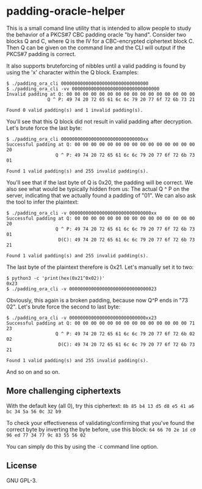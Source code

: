 # padding-oracle-helper
This is a small comand line utility that is intended to allow people to study
the behavior of a PKCS#7 CBC padding oracle "by hand". Consider two blocks Q
and C, where Q is the IV for a CBC-encrypted ciphertext block C. Then Q can be
given on the command line and the CLI will output if the PKCS#7 padding is
correct.

It also supports bruteforcing of nibbles until a valid padding is found by
using the 'x' character within the Q block. Examples:

```
$ ./padding_ora_cli 00000000000000000000000000000000
$ ./padding_ora_cli -vv 00000000000000000000000000000000
Invalid padding at Q: 00 00 00 00 00 00 00 00 00 00 00 00 00 00 00 00
               Q ^ P: 49 74 20 72 65 61 6c 6c 79 20 77 6f 72 6b 73 21

Found 0 valid padding(s) and 1 invalid padding(s).
```

You'll see that this Q block did not result in valid padding after decryption.
Let's brute force the last byte:

```
$ ./padding_ora_cli 000000000000000000000000000000xx
Successful padding at Q: 00 00 00 00 00 00 00 00 00 00 00 00 00 00 00 20
                  Q ^ P: 49 74 20 72 65 61 6c 6c 79 20 77 6f 72 6b 73 01

Found 1 valid padding(s) and 255 invalid padding(s).
```

You'll see that if the last byte of Q is 0x20, the padding will be correct. We
also see what would be typically hidden from us: The actual Q ^ P on the
server, indicating that we actually found a padding of "01". We can also ask
the tool to infer the plaintext:

```
$ ./padding_ora_cli -v 000000000000000000000000000000xx
Successful padding at Q: 00 00 00 00 00 00 00 00 00 00 00 00 00 00 00 20
                  Q ^ P: 49 74 20 72 65 61 6c 6c 79 20 77 6f 72 6b 73 01
                   D(C): 49 74 20 72 65 61 6c 6c 79 20 77 6f 72 6b 73 21

Found 1 valid padding(s) and 255 invalid padding(s).
```

The last byte of the plaintext therefore is 0x21. Let's manually set it to two:

```
$ python3 -c 'print(hex(0x21^0x02))'
0x23
$ ./padding_ora_cli -v 00000000000000000000000000000023
```

Obviously, this again is a broken padding, because now Q^P ends in "73 02".
Let's brute force the second to last byte:

```
$ ./padding_ora_cli -v 0000000000000000000000000000xx23
Successful padding at Q: 00 00 00 00 00 00 00 00 00 00 00 00 00 00 71 23
                  Q ^ P: 49 74 20 72 65 61 6c 6c 79 20 77 6f 72 6b 02 02
                   D(C): 49 74 20 72 65 61 6c 6c 79 20 77 6f 72 6b 73 21

Found 1 valid padding(s) and 255 invalid padding(s).
```

And so on and so on.

## More challenging ciphertexts
With the default key (all 0), try this ciphertext: `8b 85 b4 13 d5 d8 e5 41 a6 bc 34 5a 56 0c 32 b9`

To check your effectiveness of validating/confirming that you've found the
correct byte by inverting the byte before, use this block:
`64 66 70 2e 1d c0 96 ed 77 34 77 9c 83 55 56 02`

You can simply do this by using the `-C` command line option.

## License
GNU GPL-3.
